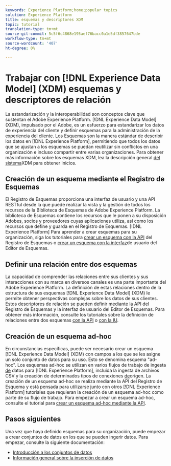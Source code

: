 ```yaml
---
keywords: Experience Platform;home;popular topics
solution: Experience Platform
title: esquemas y descriptores XDM
topic: tutorial
translation-type: tm+mt
source-git-commit: 5c5f6c4868e195aef76bacc0a1e5df3857647bde
workflow-type: tm+mt
source-wordcount: '407'
ht-degree: 0%

---
```



# Trabajar con [!DNL Experience Data Model] (XDM) esquemas y descriptores de relación

La estandarización y la interoperabilidad son conceptos clave que sustentan el Adobe Experience Platform. [!DNL Experience Data Model] (XDM), impulsado por el Adobe, es un esfuerzo para estandarizar los datos de experiencia del cliente y definir esquemas para la administración de la experiencia del cliente. Los Esquemas son la manera estándar de describir los datos en [!DNL Experience Platform], permitiendo que todos los datos que se ajustan a los esquemas se puedan reutilizar sin conflictos en una organización e incluso compartir entre varias organizaciones. Para obtener más información sobre los esquemas XDM, lea la descripción general [del sistema](../xdm/home.md)XDM para obtener inicios.

## Creación de un esquema mediante el Registro de Esquemas

El Registro de Esquemas proporciona una interfaz de usuario y una API RESTful desde la que puede realizar la vista y la gestión de todos los recursos de la Biblioteca de Esquemas de Adobe Experience Platform. La biblioteca de Esquemas contiene los recursos que le ponen a su disposición Adobes, socios y proveedores cuyas aplicaciones utiliza, así como los recursos que define y guarda en el Registro de Esquemas. [!DNL Experience Platform] Para aprender a crear esquemas para su organización, siga los tutoriales para [crear un esquema con la API](../xdm/tutorials/create-schema-api.md) del Registro de Esquemas o [crear un esquema con la interfaz](../xdm/tutorials/create-schema-ui.md)de usuario del Editor de Esquemas.

## Definir una relación entre dos esquemas

La capacidad de comprender las relaciones entre sus clientes y sus interacciones con su marca en diversos canales es una parte importante del Adobe Experience Platform. La definición de estas relaciones dentro de la estructura de sus esquemas [!DNL Experience Data Model] (XDM) le permite obtener perspectivas complejas sobre los datos de sus clientes. Estos descriptores de relación se pueden definir mediante la API del Registro de Esquemas y la interfaz de usuario del Editor de Esquemas. Para obtener más información, consulte los tutoriales sobre la definición de relaciones entre dos esquemas [con la API](../xdm/tutorials/relationship-api.md) o [con la IU](../xdm/tutorials/relationship-ui.md).

## Creación de un esquema ad-hoc

En circunstancias específicas, puede ser necesario crear un esquema [!DNL Experience Data Model] (XDM) con campos a los que se les asigne un solo conjunto de datos para su uso. Esto se denomina esquema &quot;ad-hoc&quot;. Los esquemas ad-hoc se utilizan en varios flujos de trabajo de ingesta [de](../ingestion/home.md) datos para [!DNL Experience Platform], incluida la ingesta de archivos CSV y la creación de determinados tipos de conexiones [de](../sources/home.md)origen. La creación de un esquema ad-hoc se realiza mediante la API del Registro de Esquema y está pensada para utilizarse junto con otros [!DNL Experience Platform] tutoriales que requieran la creación de un esquema ad-hoc como parte de su flujo de trabajo. Para empezar a crear un esquema ad-hoc, consulte el tutorial para [crear un esquema ad-hoc mediante la API](../xdm/tutorials/ad-hoc.md).

## Pasos siguientes

Una vez que haya definido esquemas para su organización, puede empezar a crear conjuntos de datos en los que se pueden ingerir datos. Para empezar, consulte la siguiente documentación:

* [Introducción a los conjuntos de datos](../catalog/datasets/overview.md)
* [Información general sobre la inserción de datos](../ingestion/home.md)